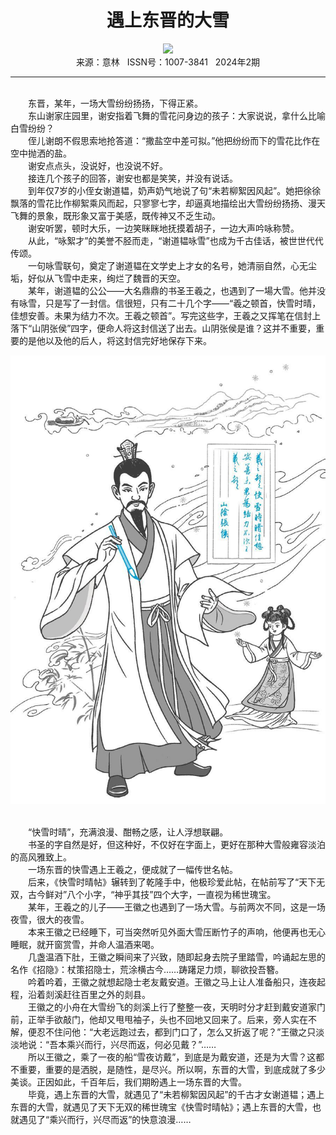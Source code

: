 # <center>遇上东晋的大雪</center>

<div align=center><img src="https://raw.githubusercontent.com/leaguecn/magazines/main/img_authors/%d7%f7%d5%df%a3%ba%c2%ed%d2%dd.jpg"></div>

<center>来源：意林   ISSN号：1007-3841   2024年2期</center>

* * *

<br>　　东晋，某年，一场大雪纷纷扬扬，下得正紧。  
　　东山谢家庄园里，谢安指着飞舞的雪花问身边的孩子：大家说说，拿什么比喻白雪纷纷？  
　　侄儿谢朗不假思索地抢答道：“撒盐空中差可拟。”他把纷纷而下的雪花比作在空中抛洒的盐。  
　　谢安点点头，没说好，也没说不好。  
　　接连几个孩子的回答，谢安也都是笑笑，并没有说话。  
　　到年仅7岁的小侄女谢道韫，奶声奶气地说了句“未若柳絮因风起”。她把徐徐飘落的雪花比作柳絮乘风而起，只寥寥七字，却逼真地描绘出大雪纷纷扬扬、漫天飞舞的景象，既形象又富于美感，既传神又不乏生动。  
　　谢安听罢，顿时大乐，一边笑眯眯地抚摸着胡子，一边大声吟咏称赞。  
　　从此，“咏絮才”的美誉不胫而走，“谢道韫咏雪”也成为千古佳话，被世世代代传颂。  
　　一句咏雪联句，奠定了谢道韫在文学史上才女的名号，她清丽自然，心无尘垢，好似从飞雪中走来，绚烂了魏晋的天空。  
　　某年，谢道韫的公公——大名鼎鼎的书圣王羲之，也遇到了一場大雪。他并没有咏雪，只是写了一封信。信很短，只有二十几个字——“羲之顿首，快雪时晴，佳想安善。未果为结力不次。王羲之顿首”。写完这些字，王羲之又挥笔在信封上落下“山阴张侯”四字，便命人将这封信送了出去。山阴张侯是谁？这并不重要，重要的是他以及他的后人，将这封信完好地保存下来。

![](https://raw.githubusercontent.com/leaguecn/magazines/main/img/yili20240252-1-l.jpg)

  
<br>　　“快雪时晴”，充满浪漫、酣畅之感，让人浮想联翩。  
　　书圣的字自然是好，但这种好，不仅好在字面上，更好在那种大雪般雍容淡泊的高风雅致上。  
　　一场东晋的快雪遇上王羲之，便成就了一幅传世名帖。  
　　后来，《快雪时晴帖》辗转到了乾隆手中，他极珍爱此帖，在帖前写了“天下无双，古今鲜对”八个小字，“神乎其技”四个大字，一直视为稀世瑰宝。  
　　某年，王羲之的儿子——王徽之也遇到了一场大雪。与前两次不同，这是一场夜雪，很大的夜雪。  
　　本来王徽之已经睡下，可当突然听见外面大雪压断竹子的声响，他便再也无心睡眠，就开窗赏雪，并命人温酒来喝。  
　　几盏温酒下肚，王徽之瞬间来了兴致，随即起身去院子里踏雪，吟诵起左思的名作《招隐》：杖策招隐士，荒涂横古今……踌躇足力烦，聊欲投吾簪。  
　　吟着吟着，王徽之就想起隐士老友戴安道。王徽之马上让人准备船只，连夜起程，沿着剡溪赶往百里之外的剡县。  
　　王徽之的小舟在大雪纷飞的剡溪上行了整整一夜，天明时分才赶到戴安道家门前，正举手欲敲门，他却又甩甩袖子，头也不回地又回来了。后来，旁人实在不解，便忍不住问他：“大老远跑过去，都到门口了，怎么又折返了呢？”王徽之只淡淡地说：“吾本乘兴而行，兴尽而返，何必见戴？”……  
　　所以王徽之，乘了一夜的船“雪夜访戴”，到底是为戴安道，还是为大雪？这都不重要，重要的是洒脱，是随性，是尽兴。所以啊，东晋的大雪，到底成就了多少美谈。正因如此，千百年后，我们期盼遇上一场东晋的大雪。  
　　毕竟，遇上东晋的大雪，就遇见了“未若柳絮因风起”的千古才女谢道韫；遇上东晋的大雪，就遇见了天下无双的稀世瑰宝《快雪时晴帖》；遇上东晋的大雪，也就遇见了“乘兴而行，兴尽而返”的快意浪漫……
